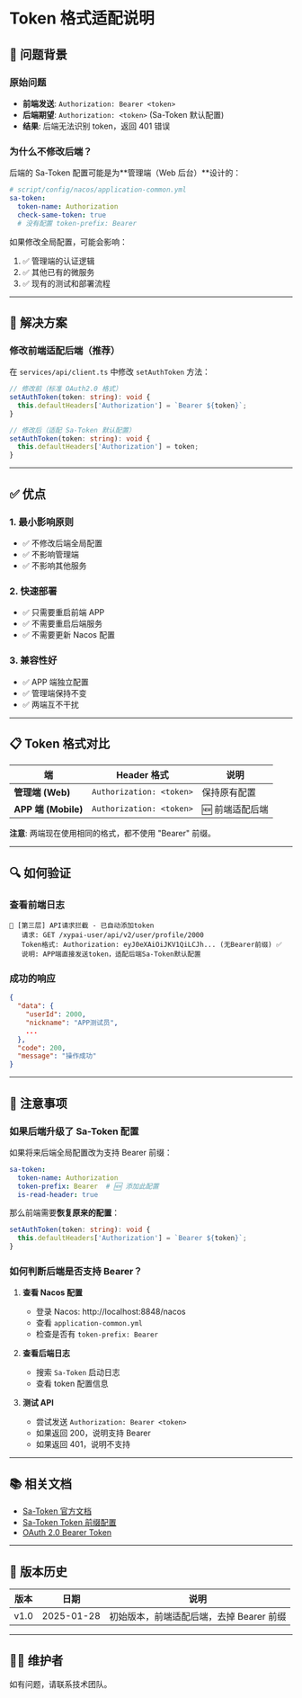 # Token 格式适配说明

## 📌 问题背景

### 原始问题
- **前端发送**: `Authorization: Bearer <token>`
- **后端期望**: `Authorization: <token>` (Sa-Token 默认配置)
- **结果**: 后端无法识别 token，返回 401 错误

### 为什么不修改后端？

后端的 Sa-Token 配置可能是为**管理端（Web 后台）**设计的：
```yaml
# script/config/nacos/application-common.yml
sa-token:
  token-name: Authorization
  check-same-token: true
  # 没有配置 token-prefix: Bearer
```

如果修改全局配置，可能会影响：
1. ✅ 管理端的认证逻辑
2. ✅ 其他已有的微服务
3. ✅ 现有的测试和部署流程

---

## 🔧 解决方案

### **修改前端适配后端（推荐）**

在 `services/api/client.ts` 中修改 `setAuthToken` 方法：

```typescript
// 修改前（标准 OAuth2.0 格式）
setAuthToken(token: string): void {
  this.defaultHeaders['Authorization'] = `Bearer ${token}`;
}

// 修改后（适配 Sa-Token 默认配置）
setAuthToken(token: string): void {
  this.defaultHeaders['Authorization'] = token;
}
```

---

## ✅ 优点

### 1. **最小影响原则**
- ✅ 不修改后端全局配置
- ✅ 不影响管理端
- ✅ 不影响其他服务

### 2. **快速部署**
- ✅ 只需要重启前端 APP
- ✅ 不需要重启后端服务
- ✅ 不需要更新 Nacos 配置

### 3. **兼容性好**
- ✅ APP 端独立配置
- ✅ 管理端保持不变
- ✅ 两端互不干扰

---

## 📋 Token 格式对比

| 端 | Header 格式 | 说明 |
|-----|------------|------|
| **管理端 (Web)** | `Authorization: <token>` | 保持原有配置 |
| **APP 端 (Mobile)** | `Authorization: <token>` | 🆕 前端适配后端 |

**注意**: 两端现在使用相同的格式，都不使用 "Bearer" 前缀。

---

## 🔍 如何验证

### 查看前端日志

```log
🔑 [第三层] API请求拦截 - 已自动添加token
   请求: GET /xypai-user/api/v2/user/profile/2000
   Token格式: Authorization: eyJ0eXAiOiJKV1QiLCJh... (无Bearer前缀) ✅
   说明: APP端直接发送token，适配后端Sa-Token默认配置
```

### 成功的响应

```json
{
  "data": {
    "userId": 2000,
    "nickname": "APP测试员",
    ...
  },
  "code": 200,
  "message": "操作成功"
}
```

---

## 🚨 注意事项

### 如果后端升级了 Sa-Token 配置

如果将来后端全局配置改为支持 Bearer 前缀：

```yaml
sa-token:
  token-name: Authorization
  token-prefix: Bearer  # 🆕 添加此配置
  is-read-header: true
```

那么前端需要**恢复原来的配置**：

```typescript
setAuthToken(token: string): void {
  this.defaultHeaders['Authorization'] = `Bearer ${token}`;
}
```

### 如何判断后端是否支持 Bearer？

1. **查看 Nacos 配置**
   - 登录 Nacos: http://localhost:8848/nacos
   - 查看 `application-common.yml`
   - 检查是否有 `token-prefix: Bearer`

2. **查看后端日志**
   - 搜索 `Sa-Token` 启动日志
   - 查看 token 配置信息

3. **测试 API**
   - 尝试发送 `Authorization: Bearer <token>`
   - 如果返回 200，说明支持 Bearer
   - 如果返回 401，说明不支持

---

## 📚 相关文档

- [Sa-Token 官方文档](https://sa-token.cc)
- [Sa-Token Token 前缀配置](https://sa-token.cc/doc.html#/use/config)
- [OAuth 2.0 Bearer Token](https://datatracker.ietf.org/doc/html/rfc6750)

---

## 🔄 版本历史

| 版本 | 日期 | 说明 |
|-----|------|------|
| v1.0 | 2025-01-28 | 初始版本，前端适配后端，去掉 Bearer 前缀 |

---

## 👨‍💻 维护者

如有问题，请联系技术团队。

